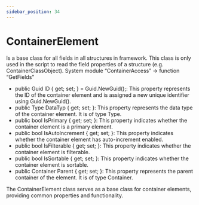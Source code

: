 ```yaml
---
sidebar_position: 34
---
```

# ContainerElement

Is a base class for all fields in all structures in framework. This class is only used in the script to read the field properties of a structure (e.g. ContainerClassObject). System module “ContainerAccess” -> function “GetFields”

- public Guid ID { get; set; } = Guid.NewGuid();: This property represents the ID of the container element and is assigned a new unique identifier using Guid.NewGuid().
- public Type DataTyp { get; set; }: This property represents the data type of the container element. It is of type Type.
- public bool IsPrimary { get; set; }: This property indicates whether the container element is a primary element.
- public bool IsAutoIncrement { get; set; }: This property indicates whether the container element has auto-increment enabled.
- public bool IsFilterable { get; set; }: This property indicates whether the container element is filterable.
- public bool IsSortable { get; set; }: This property indicates whether the container element is sortable.
- public Container Parent { get; set; }: This property represents the parent container of the element. It is of type Container.

The ContainerElement class serves as a base class for container elements, providing common properties and functionality.
